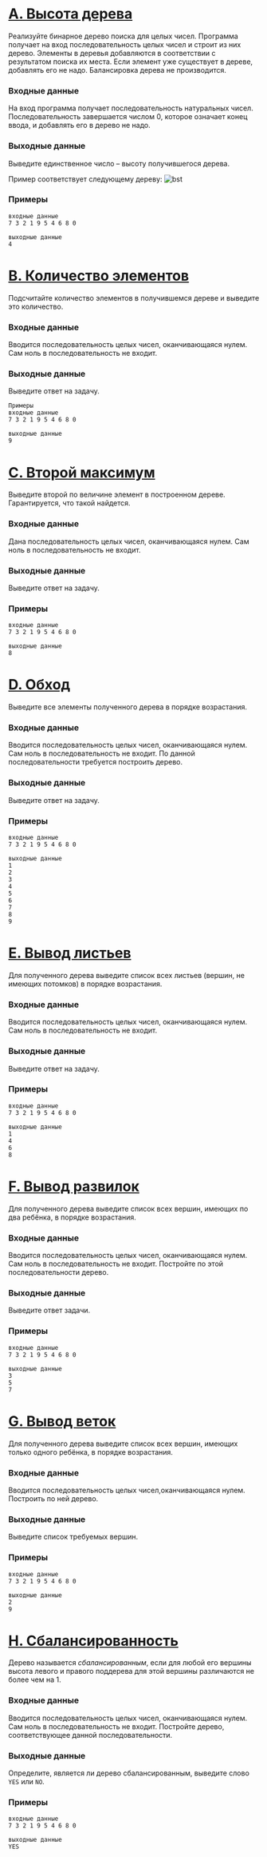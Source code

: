# [A. Высота дерева](https://informatics.mccme.ru/mod/statements/view.php?id=599#1)
Реализуйте бинарное дерево поиска для целых чисел. Программа получает на вход последовательность целых чисел и строит из них дерево. Элементы в деревья добавляются в соответствии с результатом поиска их места. Если элемент уже существует в дереве, добавлять его не надо. Балансировка дерева не производится.

### Входные данные
На вход программа получает последовательность натуральных чисел. Последовательность завершается числом $0$, которое означает конец ввода, и добавлять его в дерево не надо.

### Выходные данные
Выведите единственное число – высоту получившегося дерева.

Пример соответствует следующему дереву:
![bst](bst.png)
### Примеры
```
входные данные
7 3 2 1 9 5 4 6 8 0
```
```
выходные данные
4
```

# [B. Количество элементов](https://informatics.mccme.ru/mod/statements/view.php?id=599&chapterid=758#1)
Подсчитайте количество элементов в получившемся дереве и выведите это количество.

### Входные данные
Вводится последовательность целых чисел, оканчивающаяся нулем. Сам ноль в последовательность не входит.

### Выходные данные
Выведите ответ на задачу.
```
Примеры
входные данные
7 3 2 1 9 5 4 6 8 0
```
```
выходные данные
9
```

# [C. Второй максимум](https://informatics.mccme.ru/mod/statements/view.php?id=599&chapterid=759#1)
Выведите второй по величине элемент в построенном дереве. Гарантируется, что такой найдется.

### Входные данные
Дана последовательность целых чисел, оканчивающаяся нулем. Сам ноль в последовательность не входит.

### Выходные данные
Выведите ответ на задачу.
### Примеры
```
входные данные
7 3 2 1 9 5 4 6 8 0
```
```
выходные данные
8
```

# [D. Обход](https://informatics.mccme.ru/mod/statements/view.php?id=599&chapterid=760)
Выведите все элементы полученного дерева в порядке возрастания.
### Входные данные
Вводится последовательность целых чисел, оканчивающаяся нулем. Сам ноль в последовательность не входит. По данной последовательности требуется построить дерево.
### Выходные данные
Выведите ответ на задачу.
### Примеры
```
входные данные
7 3 2 1 9 5 4 6 8 0
```
```
выходные данные
1
2
3
4
5
6
7
8
9
```

# [E. Вывод листьев](https://informatics.mccme.ru/mod/statements/view.php?id=599&chapterid=761#1)
Для полученного дерева выведите список всех листьев (вершин, не имеющих потомков) в порядке возрастания.

### Входные данные
Вводится последовательность целых чисел, оканчивающаяся нулем. Сам ноль в последовательность не входит.

### Выходные данные
Выведите ответ на задачу.

### Примеры
```
входные данные
7 3 2 1 9 5 4 6 8 0
```
```
выходные данные
1
4
6
8
```

# [F. Вывод развилок](https://informatics.mccme.ru/mod/statements/view.php?id=599&chapterid=762#1)
Для полученного дерева выведите список всех вершин, имеющих по два ребёнка, в порядке возрастания.
### Входные данные
Вводится последовательность целых чисел, оканчивающаяся нулем. Сам ноль в последовательность не входит. Постройте по этой последовательности дерево.
### Выходные данные
Выведите ответ задачи.
### Примеры
```
входные данные
7 3 2 1 9 5 4 6 8 0
```
```
выходные данные
3
5
7
```

# [G. Вывод веток](https://informatics.mccme.ru/mod/statements/view.php?id=599&chapterid=763#1)
Для полученного дерева выведите список всех вершин, имеющих только одного ребёнка, в порядке возрастания.
### Входные данные
Вводится последовательность целых чисел,оканчивающаяся нулем. Построить по ней дерево.
### Выходные данные
Выведите список требуемых вершин.
### Примеры
```
входные данные
7 3 2 1 9 5 4 6 8 0
```
```
выходные данные
2
9
```

# [H. Сбалансированность](https://informatics.mccme.ru/mod/statements/view.php?id=599&chapterid=764)
Дерево называется *сбалансированным*, если для любой его вершины высота левого и правого поддерева для этой вершины различаются не более чем на $1$.

### Входные данные
Вводится последовательность целых чисел, оканчивающаяся нулем. Сам ноль в последовательность не входит. Постройте дерево, соответствующее данной последовательности.
### Выходные данные
Определите, является ли дерево сбалансированным, выведите слово `YES` или `NO`.
### Примеры
```
входные данные
7 3 2 1 9 5 4 6 8 0
```
```
выходные данные
YES
```
